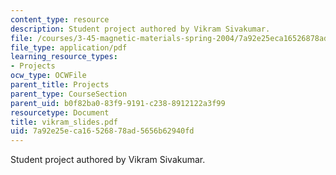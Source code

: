 ```yaml
---
content_type: resource
description: Student project authored by Vikram Sivakumar.
file: /courses/3-45-magnetic-materials-spring-2004/7a92e25eca16526878ad5656b62940fd_vikram_slides.pdf
file_type: application/pdf
learning_resource_types:
- Projects
ocw_type: OCWFile
parent_title: Projects
parent_type: CourseSection
parent_uid: b0f82ba0-83f9-9191-c238-8912122a3f99
resourcetype: Document
title: vikram_slides.pdf
uid: 7a92e25e-ca16-5268-78ad-5656b62940fd
---
```

Student project authored by Vikram Sivakumar.


